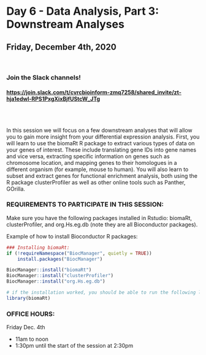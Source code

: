 # Day 6 - Data Analysis, Part 3: Downstream Analyses
## Friday, December 4th, 2020


<br>

### Join the Slack channels! 
#### https://join.slack.com/t/cvrcbioinform-zmq7258/shared_invite/zt-hja1edwl-RPS1PxgXixBjfUStcW_JTg

<br>  

##

In this session we will focus on a few downstream analyses that will allow you to gain more insight from your differential expression analysis. First, you will learn to use the biomaRt R package to extract various types of data on your genes of interest. These include translating gene IDs into gene names and vice versa, extracting specific information on genes such as chromosome location, and mapping genes to their homologues in a different organism (for example, mouse to human). You will also learn to subset and extract genes for functional enrichment analysis, both using the R package clusterProfiler as well as other online tools such as Panther, GOrilla.
<br>

### REQUIREMENTS TO PARTICIPATE IN THIS SESSION:
 
Make sure you have the following packages installed in Rstudio: biomaRt, clusterProfiler, and org.Hs.eg.db (note they are all Bioconductor packages).  

Example of how to install Bioconductor R packages:
```r
### Installing biomaRt:
if (!requireNamespace("BiocManager", quietly = TRUE))
    install.packages("BiocManager")

BiocManager::install("biomaRt")
BiocManager::install("clusterProfiler")
BiocManager::install("org.Hs.eg.db")

# if the installation worked, you should be able to run the following line without error messages:
library(biomaRt)
```

### OFFICE HOURS:
 
Friday Dec. 4th
* 11am to noon  
* 1:30pm until the start of the session at 2:30pm  

